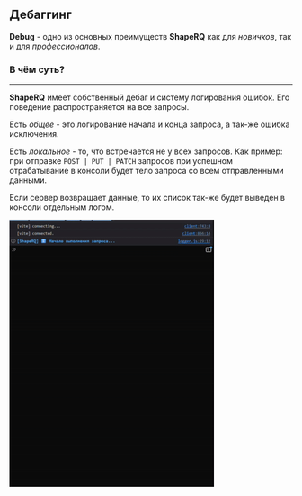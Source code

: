 Дебаггинг
---
**Debug** - одно из основных преимуществ **ShapeRQ** как для *новичков*, так и для *профессионалов*.

### В чём суть?
<hr>

**ShapeRQ** имеет собственный дебаг и систему логирования ошибок. 
Его поведение распространяется на все запросы. 

Есть *общее* - это логирование начала и конца запроса, а так-же ошибка исключения.

Есть *локальное* - то, что встречается не у всех запросов. Как пример: при отправке `POST | PUT | PATCH` запросов
при успешном отрабатывание в консоли будет тело запроса со всем отправленными данными.

Если сервер возвращает данные, то их список так-же будет выведен в консоли отдельным логом.

![gif](/assets/successExample.gif)